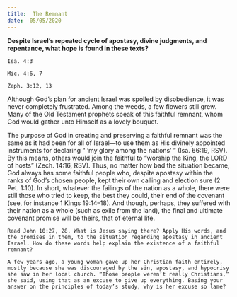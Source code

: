 ```yaml
---
title:  The Remnant
date:  05/05/2020
---
```


**Despite Israel’s repeated cycle of apostasy, divine judgments, and repentance, what hope is found in these texts?**

`Isa. 4:3`

`Mic. 4:6, 7`

`Zeph. 3:12, 13`

Although God’s plan for ancient Israel was spoiled by disobedience, it was never completely frustrated. Among the weeds, a few flowers still grew. Many of the Old Testament prophets speak of this faithful remnant, whom God would gather unto Himself as a lovely bouquet.

The purpose of God in creating and preserving a faithful remnant was the same as it had been for all of Israel—to use them as His divinely appointed instruments for declaring “ ‘my glory among the nations’ ” (Isa. 66:19, RSV). By this means, others would join the faithful to “worship the King, the LORD of hosts” (Zech. 14:16, RSV). Thus, no matter how bad the situation became, God always has some faithful people who, despite apostasy within the ranks of God’s chosen people, kept their own calling and election sure (2 Pet. 1:10). In short, whatever the failings of the nation as a whole, there were still those who tried to keep, the best they could, their end of the covenant (see, for instance 1 Kings 19:14–18). And though, perhaps, they suffered with their nation as a whole (such as exile from the land), the final and ultimate covenant promise will be theirs, that of eternal life.

`Read John 10:27, 28. What is Jesus saying there? Apply His words, and the promises in them, to the situation regarding apostasy in ancient Israel. How do these words help explain the existence of a faithful remnant?`

`A few years ago, a young woman gave up her Christian faith entirely, mostly because she was discouraged by the sin, apostasy, and hypocrisy she saw in her local church. “Those people weren’t really Christians,” she said, using that as an excuse to give up everything. Basing your answer on the principles of today’s study, why is her excuse so lame?`